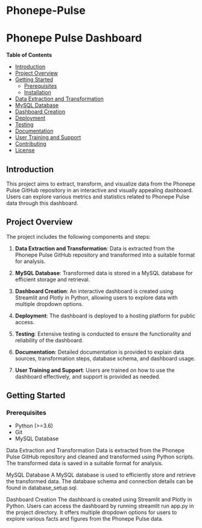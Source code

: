 # Phonepe-Pulse

# Phonepe Pulse Dashboard

**Table of Contents**
- [Introduction](#introduction)
- [Project Overview](#project-overview)
- [Getting Started](#getting-started)
  - [Prerequisites](#prerequisites)
  - [Installation](#installation)
- [Data Extraction and Transformation](#data-extraction-and-transformation)
- [MySQL Database](#mysql-database)
- [Dashboard Creation](#dashboard-creation)
- [Deployment](#deployment)
- [Testing](#testing)
- [Documentation](#documentation)
- [User Training and Support](#user-training-and-support)
- [Contributing](#contributing)
- [License](#license)

## Introduction

This project aims to extract, transform, and visualize data from the Phonepe Pulse GitHub repository in an interactive and visually appealing dashboard. Users can explore various metrics and statistics related to Phonepe Pulse data through this dashboard.

## Project Overview

The project includes the following components and steps:

1. **Data Extraction and Transformation**: Data is extracted from the Phonepe Pulse GitHub repository and transformed into a suitable format for analysis.

2. **MySQL Database**: Transformed data is stored in a MySQL database for efficient storage and retrieval.

3. **Dashboard Creation**: An interactive dashboard is created using Streamlit and Plotly in Python, allowing users to explore data with multiple dropdown options.

4. **Deployment**: The dashboard is deployed to a hosting platform for public access.

5. **Testing**: Extensive testing is conducted to ensure the functionality and reliability of the dashboard.

6. **Documentation**: Detailed documentation is provided to explain data sources, transformation steps, database schema, and dashboard usage.

7. **User Training and Support**: Users are trained on how to use the dashboard effectively, and support is provided as needed.

## Getting Started

### Prerequisites

- Python (>=3.6)
- Git
- MySQL Database

Data Extraction and Transformation
Data is extracted from the Phonepe Pulse GitHub repository and cleaned and transformed using Python scripts. The transformed data is saved in a suitable format for analysis.

MySQL Database
A MySQL database is used to efficiently store and retrieve the transformed data. The database schema and connection details can be found in database_setup.sql.

Dashboard Creation
The dashboard is created using Streamlit and Plotly in Python. Users can access the dashboard by running streamlit run app.py in the project directory. It offers multiple dropdown options for users to explore various facts and figures from the Phonepe Pulse data.
